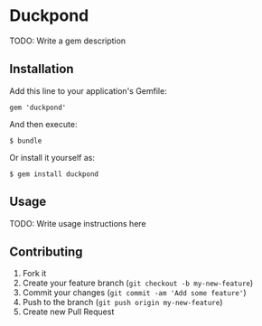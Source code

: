 # Duckpond

TODO: Write a gem description

## Installation

Add this line to your application's Gemfile:

    gem 'duckpond'

And then execute:

    $ bundle

Or install it yourself as:

    $ gem install duckpond

## Usage

TODO: Write usage instructions here

## Contributing

1. Fork it
2. Create your feature branch (`git checkout -b my-new-feature`)
3. Commit your changes (`git commit -am 'Add some feature'`)
4. Push to the branch (`git push origin my-new-feature`)
5. Create new Pull Request
